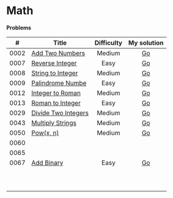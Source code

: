 # Math



**Problems**

|  #   | Title                                                        | Difficulty |                         My solution                          |
| :--: | ------------------------------------------------------------ | :--------: | :----------------------------------------------------------: |
| 0002 | [Add Two Numbers](https://github.com/Apollo4634/LeetCode/blob/master/problem/linked_list/0002_AddTwoNumbers.md) |   Medium   | [Go](https://github.com/Apollo4634/LeetCode/tree/master/src/linked_list/solution/AddTwoNumbers_2.java) |
| 0007 | [Reverse Integer](https://github.com/Apollo4634/LeetCode/blob/master/problem/math/0007_ReverseInteger.md) |    Easy    | [Go](https://github.com/Apollo4634/LeetCode/tree/master/src/math/solution/ReverseInteger_7.java) |
| 0008 | [String to Integer](https://github.com/Apollo4634/LeetCode/blob/master/problem/math/0008_StringToInteger.md) |   Medium   | [Go](https://github.com/Apollo4634/LeetCode/tree/master/src/math/solution/StringToInteger_8.java) |
| 0009 | [Palindrome Numbe](https://github.com/Apollo4634/LeetCode/blob/master/problem/math/0009_PalindromeNumber.md) |    Easy    | [Go](https://github.com/Apollo4634/LeetCode/tree/master/src/math/solution/PalindromeNumber_9.java) |
| 0012 | [Integer to Roman](https://github.com/Apollo4634/LeetCode/blob/master/problem/math/0012_IntegerToRoman.md) |   Medium   | [Go](https://github.com/Apollo4634/LeetCode/tree/master/src/math/solution/IntegerToRoman_12.java) |
| 0013 | [Roman to Integer](https://github.com/Apollo4634/LeetCode/blob/master/problem/math/0013_RomanToInteger.md) |    Easy    | [Go](https://github.com/Apollo4634/LeetCode/tree/master/src/math/solution/RomanToInteger_13.java) |
| 0029 | [Divide Two Integers](https://github.com/Apollo4634/LeetCode/blob/master/problem/math/0029_DivideTwoIntegers.md) |   Medium   | [Go](https://github.com/Apollo4634/LeetCode/tree/master/src/math/solution/DivideTwoIntegers_29.java) |
| 0043 | [Multiply Strings](https://leetcode.com/problems/multiply-strings) |   Medium   | [Go](https://github.com/Apollo4634/LeetCode/tree/master/src/math/solution/MultiplyStrings_43.java) |
| 0050 | [Pow(x, n)](https://leetcode.com/problems/powx-n)            |   Medium   | [Go](https://github.com/Apollo4634/LeetCode/tree/master/src/math/solution/PowXN_50.java) |
| 0060 |                                                              |            |                                                              |
| 0065 |                                                              |            |                                                              |
| 0067 | [Add Binary](https://leetcode.com/problems/add-binary)       |    Easy    | [Go](https://github.com/Apollo4634/LeetCode/tree/master/src/math/solution/AddBinary_67.java) |
|      |                                                              |            |                                                              |
|      |                                                              |            |                                                              |
|      |                                                              |            |                                                              |
|      |                                                              |            |                                                              |
|      |                                                              |            |                                                              |
|      |                                                              |            |                                                              |
|      |                                                              |            |                                                              |
|      |                                                              |            |                                                              |
|      |                                                              |            |                                                              |
|      |                                                              |            |                                                              |

